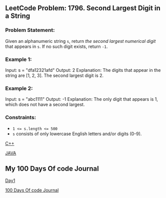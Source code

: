 ## LeetCode Problem: 1796. Second Largest Digit in a String

### Problem Statement:
Given an alphanumeric string `s`, return *the second largest numerical digit* that appears in `s`. If no such digit exists, return `-1`.

### Example 1:
Input: s = "dfa12321afd" Output: 2 Explanation: The digits that appear in the string are [1, 2, 3]. The second largest digit is 2.

### Example 2:

Input: s = "abc1111" Output: -1 Explanation: The only digit that appears is 1, which does not have a second largest.

### Constraints:
- `1 <= s.length <= 500`
- `s` consists of only lowercase English letters and/or digits (0-9).

[C++](https://github.com/infopkrajput/DSA/blob/16623540f6465fa66f8e26ba2a7bfe312f0ea38c/LeetCode/1796.%20Second%20Largest%20Digit%20in%20a%20String/Solution.cpp)

[JAVA](https://github.com/infopkrajput/DSA/blob/16623540f6465fa66f8e26ba2a7bfe312f0ea38c/LeetCode/1796.%20Second%20Largest%20Digit%20in%20a%20String/Solution.java)

## My 100 Days Of code Journal

[Day1](https://splashy-zone-afc.notion.site/Day-1-11349fd54d99810d863bfb14302eed42?pvs=4)

[100 Days Of code Journal](https://splashy-zone-afc.notion.site/100-Days-of-Code-Journal-11349fd54d99805f86defe8d1c3b0f78?pvs=4)
